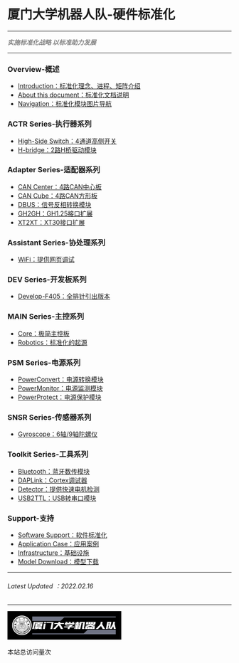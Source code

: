 # 厦门大学机器人队-硬件标准化

---

<Font color="grey">***实施标准化战略 以标准助力发展***</Font>

---

### Overview-概述
- [Introduction：标准化理念、进程、矩阵介绍](Introduction.md)
- [About this document：标准化文档说明](About-this-document.md)
- [Navigation：标准化模块图片导航](Navigation.md)

### ACTR Series-执行器系列
- [High-Side Switch：4通道高侧开关](High-Side-Switch.md)
- [H-bridge：2路H桥驱动模块](H-bridge.md)

### Adapter Series-适配器系列

- [CAN Center：4路CAN中心板](CAN-Center.md)
- [CAN Cube：4路CAN方形板](CAN-Cube.md)
- [DBUS：信号反相转换模块](DBUS.md)
- [GH2GH：GH1.25接口扩展](GH2GH.md)
- [XT2XT：XT30接口扩展](XT2XT.md)

### Assistant Series-协处理系列

- [WiFi：提供网页调试](WiFi.md)

### DEV Series-开发板系列

- [Develop-F405：全排针引出版本](Develop-F405.md)

### MAIN Series-主控系列

- [Core：极简主控板](Core.md)
- [Robotics：标准化的起源](Robotics.md)

### PSM Series-电源系列

- [PowerConvert：电源转换模块](PowerConvert.md)
- [PowerMonitor：电源监测模块](PowerMonitor.md)
- [PowerProtect：电源保护模块](PowerProtect.md)

### SNSR Series-传感器系列

- [Gyroscope：6轴/9轴陀螺仪](Gyroscope.md)

### Toolkit Series-工具系列

- [Bluetooth：蓝牙数传模块](Bluetooth.md)
- [DAPLink：Cortex调试器](DAPLink.md)
- [Detector：提供快速电机检测](Detector.md)
- [USB2TTL：USB转串口模块](USB2TTL.md)

### Support-支持

- [Software Support：软件标准化](Software-Support.md)
- [Application Case：应用案例](Application-Case.md)
- [Infrastructure：基础设施](Infrastructure.md)
- [Model Download：模型下载](Model-Download.md)

----
###### Latest Updated ：2022.02.16
----

<img src="logo\logo3.png" style="zoom: 25%;" />


<script async src="//busuanzi.ibruce.info/busuanzi/2.3/busuanzi.pure.mini.js"></script>
<span id="busuanzi_container_site_pv">本站总访问量<span id="busuanzi_value_site_pv"></span>次</span>

